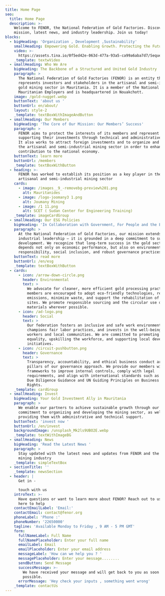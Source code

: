 ```yaml
---
title: Home Page
seo:
  title: Home Page
  description: >-
    Welcome to FENOR, the National Federation of Gold Factories. Discover our
    mission, latest news, and industry leadership. Join us today!
blocks:
  - bigHeading: 'Organization , Development ,Sustainability'
    smallHeading: Empowering Gold. Enabling Growth. Protecting the Future
    video: >-
      https://assets.tina.io/0f5ed42e-063d-477a-93a5-ca99a6aba7d7/Sequence%2002.mp4
    _template: textwVideo
  - smallHeading: Who We Are
    bigHeading: The Backbone of a Structured and United Gold Industry
    paragraph: >
      The National Federation of Gold Factories (FENOR) is an entity that
      represents investors and stakeholders in the artisanal and semi-industrial
      gold mining sector in Mauritania. It is a member of the National Union of
      Mauritanian Employers and is headquartered in Nouakchott.
    image: /gold-nugget.webp
    buttonText: 'about us '
    buttonUrl: en/about/
    layout: style-2
    _template: textBoxWithImageAndButton
  - smallHeading: Our Members
    bigHeading: 'The Core of Our Mission: Our Members’ Success'
    paragraph: >
      FENOR aims to protect the interests of its members and represent them,
      supporting their investments through technical and administrative advice.
      It also works to attract foreign investments and to organize and develop
      the artisanal and semi-industrial mining sector in order to enhance its
      contribution to the national economy.
    buttonText: learn more
    buttonUrl: /members
    _template: textBoxWithButton
  - heading: >-
      FENOR has worked to establish its position as a key player in the
      artisanal and semi-industrial mining sector
    cards:
      - image: /images__9_-removebg-preview%201.png
        alt: Mauritanides
      - image: /logo-joomany3 1.png
        alt: Joumany Mining
      - image: /1 11.png
        alt: SCET ( Sudan Center for Engineering Training)
    _template: imageCardGroup
  - smallHeading: Our ESG Policies
    bigHeading: 'In Collaboration with Government, For People and the Environment'
    paragraph: >
      At the National Federation of Gold Factories, our mission extends beyond
      industrial leadership — it is grounded in a deep commitment to sustainable
      development. We recognize that long-term success in the gold sector
      depends not only on economic performance, but also on environmental
      responsibility, social inclusion, and robust governance practices.
    buttonText: read more
    buttonUrl: /en/esg
    _template: textBoxWithButton
  - cards:
      - icon: /arrow-down-circle.png
        header: Environmental
        text: >
          We advocate for cleaner, more efficient gold processing practices. Our
          members are encouraged to adopt eco-friendly technologies, reduce
          emissions, minimize waste, and support the rehabilitation of mining
          sites. We promote responsible sourcing and the circular use of
          materials wherever possible.
      - icon: /ad-logo.png
        header: Social
        text: >
          Our federation fosters an inclusive and safe work environment,
          champions fair labor practices, and invests in the well-being of
          workers and local communities. We are committed to promoting gender
          equality, upskilling the workforce, and supporting local development
          initiatives.
      - icon: /circuit-pushbutton.png
        header: Governance
        text: >
          Transparency, accountability, and ethical business conduct are the
          pillars of our governance approach. We provide our members with
          frameworks to improve internal controls, comply with legal
          requirements, and align with international standards such as the OECD
          Due Diligence Guidance and UN Guiding Principles on Business and Human
          Rights.
    _template: cardGroup
  - smallHeading: Invest
    bigHeading: Your Gold Investment Ally in Mauritania
    paragraph: >
      We enable our partners to achieve sustainable growth through our
      commitment to organizing and developing the mining sector, as well as
      providing them with administrative and technical support.
    buttonText: 'invest now '
    buttonUrl: /en/invest
    backgroundImage: /unsplash_Mk2ls9UBO2E.webp
    _template: textWithImageBG
  - smallHeading: News
    bigHeading: 'Read the Latest News '
    paragraph: >
      Stay updated with the latest news and updates from FENOR and the gold
      mining industry
    _template: simpleTextBox
  - sectionTitle: ''
    _template: newsSection
  - header: |
      Get in - 

      touch with us
    introText: >-
      Have questions or want to learn more about FENOR? Reach out to us—we’re
      here to help
    contactEmailLabel: 'Email:'
    contactEmail: contact@fenor.org
    phoneLabel: 'Phone :'
    phoneNumber: '22650000'
    tagline: 'Available Monday to Friday , 9 AM - 5 PM GMT'
    form:
      fullNameLabel: Full Name
      fullNamePlaceholder: Enter your full name
      emailLabel: Email
      emailPlaceholder: Enter your email address
      messageLabel: 'How can we help you ? '
      messagePlaceholder: Enter your message........
      sendButton: Send Message
      successMessage: >-
        We have received your message and will get back to you as soon as
        possible.
      errorMessage: 'Hey check your inputs , something went wrong'
    _template: contactUs
---
```


